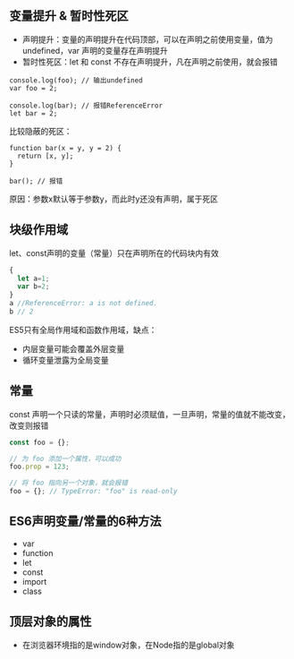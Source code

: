 ## 变量提升 & 暂时性死区
- 声明提升：变量的声明提升在代码顶部，可以在声明之前使用变量，值为 undefined，var 声明的变量存在声明提升
- 暂时性死区：let 和 const 不存在声明提升，凡在声明之前使用，就会报错

```
console.log(foo); // 输出undefined
var foo = 2;

console.log(bar); // 报错ReferenceError
let bar = 2;
```

比较隐蔽的死区：
```
function bar(x = y, y = 2) {
  return [x, y];
}

bar(); // 报错
```
原因：参数x默认等于参数y，而此时y还没有声明，属于死区

## 块级作用域
let、const声明的变量（常量）只在声明所在的代码块内有效
```js
{
  let a=1;
  var b=2;
}
a //ReferenceError: a is not defined.
b // 2
```

ES5只有全局作用域和函数作用域，缺点：
- 内层变量可能会覆盖外层变量
- 循环变量泄露为全局变量

## 常量
const 声明一个只读的常量，声明时必须赋值，一旦声明，常量的值就不能改变，改变则报错

```js
const foo = {};

// 为 foo 添加一个属性，可以成功
foo.prop = 123;

// 将 foo 指向另一个对象，就会报错
foo = {}; // TypeError: "foo" is read-only
```


## ES6声明变量/常量的6种方法
- var
- function
- let 
- const
- import
- class

## 顶层对象的属性
- 在浏览器环境指的是window对象，在Node指的是global对象
